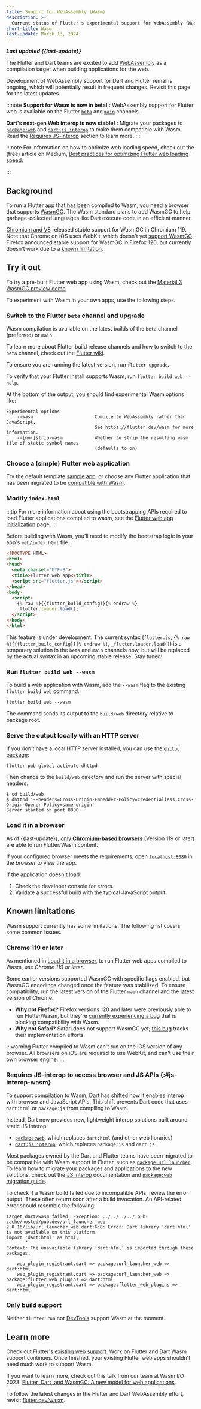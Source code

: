 ```yaml
---
title: Support for WebAssembly (Wasm)
description: >-
  Current status of Flutter's experimental support for WebAssembly (Wasm).
short-title: Wasm
last-update: March 13, 2024
---
```


**_Last updated {{last-update}}_**

The Flutter and Dart teams are excited to add
[WebAssembly](https://webassembly.org/)
as a compilation target when building
applications for the web.

Development of WebAssembly support for Dart and Flutter remains ongoing,
which will potentially result in frequent changes. 
Revisit this page for the latest updates.

:::note
**Support for Wasm is now in beta!**
: WebAssembly support for Flutter web is
  available on the Flutter [`beta`][] and [`main`][] channels.

**Dart's next-gen Web interop is now stable!**
: Migrate your packages to [`package:web`][] and [`dart:js_interop`][]
  to make them compatible with Wasm. Read the
  [Requires JS-interop](#js-interop-wasm)
  section to learn more. 
:::

[`beta`]: {{site.github}}/flutter/flutter/wiki/flutter-build-release-channels#beta
[`main`]: {{site.github}}/flutter/flutter/wiki/flutter-build-release-channels#master-aka-main
[`package:web`]: {{site.pub-pkg}}/web
[`dart:js_interop`]: {{site.dart.api}}/{{site.dart.sdk.channel}}/dart-js_interop 

:::note
For information on how to optimize web loading speed,
check out the (free) article on Medium,
[Best practices for optimizing Flutter web loading speed][article].

[article]: {{site.flutter-medium}}/best-practices-for-optimizing-flutter-web-loading-speed-7cc0df14ce5c
:::

## Background

To run a Flutter app that has been compiled to Wasm,
you need a browser that supports [WasmGC][].
The Wasm standard plans to add WasmGC to help garbage-collected languages
like Dart execute code in an efficient manner.

[Chromium and V8][] released stable support for WasmGC in Chromium 119.
Note that Chrome on iOS uses WebKit, which doesn't yet [support WasmGC][].
Firefox announced stable support for WasmGC in Firefox 120,
but currently doesn't work due to a [known limitation](#known-limitations). 

[WasmGC]: {{site.github}}/WebAssembly/gc/tree/main/proposals/gc
[Chromium and V8]: https://chromestatus.com/feature/6062715726462976
[support WasmGC]: https://bugs.webkit.org/show_bug.cgi?id=247394
[issue]: https://bugzilla.mozilla.org/show_bug.cgi?id=1788206

## Try it out

To try a pre-built Flutter web app using Wasm, check out the
[Material 3 WasmGC preview demo](https://flutterweb-wasm.web.app/).

To experiment with Wasm in your own apps, use the following steps.

### Switch to the Flutter `beta` channel and upgrade

Wasm compilation is available on the latest builds of
the `beta` channel (preferred) or `main`.

To learn more about Flutter build release channels and how to switch to
the `beta` channel, check out the
[Flutter wiki]({{site.github}}/flutter/flutter/wiki/Flutter-build-release-channels).

To ensure you are running the latest version,
run `flutter upgrade`.

To verify that your Flutter install supports Wasm,
run `flutter build web --help`.

At the bottom of the output, you should find experimental Wasm options like:

```console
Experimental options
    --wasm                       Compile to WebAssembly rather than JavaScript.
                                 See https://flutter.dev/wasm for more information.
    --[no-]strip-wasm            Whether to strip the resulting wasm file of static symbol names.
                                 (defaults to on)
```

### Choose a (simple) Flutter web application

Try the default template [sample app][],
or choose any Flutter application
that has been migrated to be
[compatible with Wasm](#js-interop-wasm).

[sample app]: /get-started/test-drive

### Modify `index.html`

:::tip
For more information about using the bootstrapping APIs required to load Flutter
applications compiled to wasm, see the [Flutter web app initialization][]
page.
:::

[Flutter web app initialization]: /platform-integration/web/bootstrapping

Before building with Wasm, you'll need to modify the bootstrap logic in
your app's `web/index.html` file.

```html
<!DOCTYPE HTML>
<html>
<head>
  <meta charset="UTF-8">
  <title>Flutter web app</title>
  <script src="flutter.js"></script>
</head>
<body>
  <script>
    {% raw %}{{flutter_build_config}}{% endraw %}
    _flutter.loader.load();
  </script>
</body>
</html>
```

This feature is under development. The current syntax
(`flutter.js`, `{% raw %}{{flutter_build_config}}{% endraw %}`,
`_flutter.loader.load()`) is a temporary solution in the `beta` and `main`
channels now, but will be replaced by the actual syntax in an upcoming stable
release. Stay tuned!

### Run `flutter build web --wasm`

To build a web application with Wasm, add the `--wasm` flag to
the existing `flutter build web` command.

```console
flutter build web --wasm
```

The command sends its output to the `build/web` directory relative to
package root.

### Serve the output locally with an HTTP server

If you don't have a local HTTP server installed, you can use
the [`dhttpd` package]({{site.pub-pkg}}/dhttpd):

```console
flutter pub global activate dhttpd
```

Then change to the `build/web` directory
and run the server with special headers:

```console
$ cd build/web
$ dhttpd '--headers=Cross-Origin-Embedder-Policy=credentialless;Cross-Origin-Opener-Policy=same-origin'
Server started on port 8080
```

### Load it in a browser

As of {{last-update}},
[only **Chromium-based browsers**](#chrome-119-or-later)
(Version 119 or later) are able to run Flutter/Wasm content. 

If your configured browser meets the requirements, open
[`localhost:8080`](http://localhost:8080) in the browser to view the app.

If the application doesn't load:

1. Check the developer console for errors.
1. Validate a successful build with the typical JavaScript output.

## Known limitations

Wasm support currently has some limitations.
The following list covers some common issues.

### Chrome 119 or later

As mentioned in [Load it in a browser](#load-it-in-a-browser), 
to run Flutter web apps compiled to Wasm, 
use _Chrome 119 or later_.

Some earlier versions supported WasmGC with specific flags enabled,
but WasmGC encodings changed once the feature was stabilized.
To ensure compatibility, run the latest version of the Flutter `main` channel
and the latest version of Chrome.

- **Why not Firefox?**
  Firefox versions 120 and later were previously able to run Flutter/Wasm,
  but they're [currently experiencing a bug][] that is
  blocking compatibility with Wasm.
- **Why not Safari?**
  Safari does not support WasmGC yet; [this bug][] tracks their
  implementation efforts.

:::warning
Flutter compiled to Wasm can't run on the iOS version of any browser.
All browsers on iOS are required to use WebKit,
and can't use their own browser engine.
:::

[currently experiencing a bug]: https://bugzilla.mozilla.org/show_bug.cgi?id=1788206
[this bug]: https://bugs.webkit.org/show_bug.cgi?id=247394

### Requires JS-interop to access browser and JS APIs {:#js-interop-wasm}

To support compilation to Wasm, [Dart has shifted][JS interop]
how it enables interop with browser and JavaScript APIs.
This shift prevents Dart code that uses `dart:html` or `package:js`
from compiling to Wasm.

Instead, Dart now provides new, lightweight interop solutions built around
static JS interop:

- [`package:web`][], which replaces `dart:html` (and other web libraries)
- [`dart:js_interop`][], which replaces `package:js` and `dart:js`

Most packages owned by the Dart and Flutter teams have been
migrated to be compatible with Wasm support in Flutter,
such as [`package:url_launcher`][].
To learn how to migrate your packages and applications to the new solutions,
check out the [JS interop][] documentation and [`package:web` migration guide][].

To check if a Wasm build failed due to
incompatible APIs, review the error output.
These often return soon after a build invocation.
An API-related error should resemble the following:

```plaintext
Target dart2wasm failed: Exception: ../../../../.pub-cache/hosted/pub.dev/url_launcher_web-2.0.16/lib/url_launcher_web.dart:6:8: Error: Dart library 'dart:html' is not available on this platform.
import 'dart:html' as html;
       ^
Context: The unavailable library 'dart:html' is imported through these packages:

    web_plugin_registrant.dart => package:url_launcher_web => dart:html
    web_plugin_registrant.dart => package:url_launcher_web => package:flutter_web_plugins => dart:html
    web_plugin_registrant.dart => package:flutter_web_plugins => dart:html
```

[`package:url_launcher`]: {{site.pub-pkg}}/url_launcher
[`package:web` migration guide]: {{site.dart-site}}/interop/js-interop/package-web
[JS interop]: {{site.dart-site}}/interop/js-interop

### Only build support

Neither `flutter run` nor [DevTools](/tools/devtools) support
Wasm at the moment.

## Learn more

Check out Flutter's
[existing web support]({{site.main-url}}/multi-platform/web).
Work on Flutter and Dart Wasm support continues.
Once finished, your existing Flutter web apps
shouldn't need much work to support Wasm.

If you want to learn more,
check out this talk from our team at Wasm I/O 2023:
[Flutter, Dart, and WasmGC: A new model for web applications](https://youtu.be/Nkjc9r0WDNo).

To follow the latest changes in the Flutter and Dart WebAssembly effort,
revisit [flutter.dev/wasm]({{site.main-url}}/wasm).
